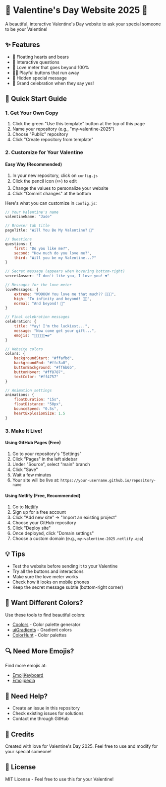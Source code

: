 # 💝 Valentine's Day Website 2025 💝

A beautiful, interactive Valentine's Day website to ask your special someone to be your Valentine! 

## ✨ Features
- 💖 Floating hearts and bears
- 🎯 Interactive questions
- 📏 Love meter that goes beyond 100%
- 🏃‍♂️ Playful buttons that run away
- 🎁 Hidden special message
- 🎉 Grand celebration when they say yes!

## 🚀 Quick Start Guide

### 1. Get Your Own Copy
1. Click the green "Use this template" button at the top of this page
2. Name your repository (e.g., "my-valentine-2025")
3. Choose "Public" repository
4. Click "Create repository from template"

### 2. Customize for Your Valentine

#### Easy Way (Recommended)
1. In your new repository, click on `config.js`
2. Click the pencil icon (✏️) to edit
3. Change the values to personalize your website
4. Click "Commit changes" at the bottom

Here's what you can customize in `config.js`:
```javascript
// Your Valentine's name
valentineName: "Jade"

// Browser tab title
pageTitle: "Will You Be My Valentine? 💝"

// Questions
questions: {
    first: "Do you like me?",
    second: "How much do you love me?",
    third: "Will you be my Valentine...?"
}

// Secret message (appears when hovering bottom-right)
secretAnswer: "I don't like you, I love you! ❤️"

// Messages for the love meter
loveMessages: {
    extreme: "WOOOOW You love me that much?? 🥰🚀💝",
    high: "To infinity and beyond! 🚀💝",
    normal: "And beyond! 🥰"
}

// Final celebration messages
celebration: {
    title: "Yay! I'm the luckiest...",
    message: "Now come get your gift...",
    emojis: "🎁💖🤗💝💋❤️💕"
}

// Website colors
colors: {
    backgroundStart: "#ffafbd",
    backgroundEnd: "#ffc3a0",
    buttonBackground: "#ff6b6b",
    buttonHover: "#ff8787",
    textColor: "#ff4757"
}

// Animation settings
animations: {
    floatDuration: "15s",
    floatDistance: "50px",
    bounceSpeed: "0.5s",
    heartExplosionSize: 1.5
}
```

### 3. Make It Live!

#### Using GitHub Pages (Free)
1. Go to your repository's "Settings"
2. Click "Pages" in the left sidebar
3. Under "Source", select "main" branch
4. Click "Save"
5. Wait a few minutes
6. Your site will be live at: `https://your-username.github.io/repository-name`

#### Using Netlify (Free, Recommended)
1. Go to [Netlify](https://www.netlify.com/)
2. Sign up for a free account
3. Click "Add new site" → "Import an existing project"
4. Choose your GitHub repository
5. Click "Deploy site"
6. Once deployed, click "Domain settings"
7. Choose a custom domain (e.g., `my-valentine-2025.netlify.app`)

## 💡 Tips
- Test the website before sending it to your Valentine
- Try all the buttons and interactions
- Make sure the love meter works
- Check how it looks on mobile phones
- Keep the secret message subtle (bottom-right corner)

## 🎨 Want Different Colors?
Use these tools to find beautiful colors:
- [Coolors](https://coolors.co/) - Color palette generator
- [uiGradients](https://uigradients.com/) - Gradient colors
- [ColorHunt](https://colorhunt.co/) - Color palettes

## 🔍 Need More Emojis?
Find more emojis at:
- [EmojiKeyboard](https://emojikeyboard.top/fr/)
- [Emojipedia](https://emojipedia.org/)

## 🤝 Need Help?
- Create an issue in this repository
- Check existing issues for solutions
- Contact me through GitHub

## 💖 Credits
Created with love for Valentine's Day 2025.
Feel free to use and modify for your special someone!

## 📜 License
MIT License - Feel free to use this for your Valentine! 

